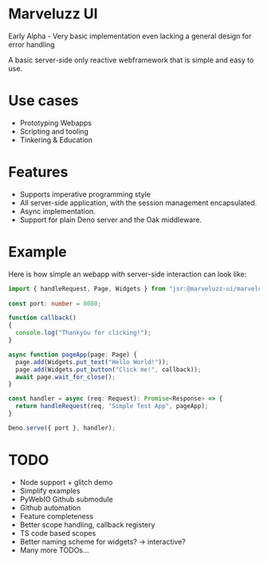 # Marveluzz UI

Early Alpha - Very basic implementation even lacking a general design for error handling

A basic server-side only reactive webframework that is simple and easy to use. 

# Use cases

* Prototyping Webapps
* Scripting and tooling
* Tinkering & Education

# Features

* Supports imperative programming style
* All server-side application, with the session management encapsulated.
* Async implementation.
* Support for plain Deno server and the Oak middleware.

# Example
Here is how simple an webapp with server-side interaction can look like:
```ts
import { handleRequest, Page, Widgets } from "jsr:@marveluzz-ui/marveluzz-ui";
  
const port: number = 8080;

function callback()
{
  console.log("Thankyou for clicking!");
}

async function pageApp(page: Page) {
  page.add(Widgets.put_text("Hello World!"));
  page.add(Widgets.put_button("Click me!", callback));
  await page.wait_for_close();
}

const handler = async (req: Request): Promise<Response> => {
  return handleRequest(req, "Simple Test App", pageApp);
}

Deno.serve({ port }, handler);
```

# TODO

* Node support + glitch demo
* Simplify examples
* PyWebIO Github submodule
* Github automation
* Feature completeness
* Better scope handling, callback registery
* TS code based scopes
* Better naming scheme for widgets? -> interactive?
* Many more TODOs...